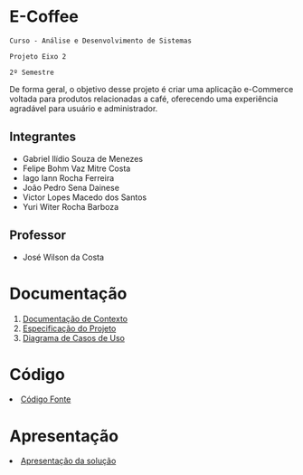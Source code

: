 # E-Coffee

`Curso - Análise e Desenvolvimento de Sistemas`

`Projeto Eixo 2`

`2º Semestre`

De forma geral, o objetivo desse projeto é criar uma aplicação e-Commerce voltada para produtos relacionadas a café, oferecendo uma experiência agradável para usuário e administrador.

## Integrantes

- Gabriel Ilídio Souza de Menezes
- Felipe Bohm Vaz Mitre Costa
- Iago Iann Rocha Ferreira
- João Pedro Sena Dainese
- Victor Lopes Macedo dos Santos
- Yuri Witer Rocha Barboza

## Professor

- José Wilson da Costa

# Documentação

<ol>
<li><a href="docs/Documentação Projeto/1-Documentação de Contexto.md"> Documentação de Contexto</a></li>
<li><a href="docs/Documentação Projeto/2-Especificação do Projeto.md"> Especificação do Projeto</a></li>
<li><a href="docs/Documentação Projeto/3-Diagrama de Casos de Uso.md"> Diagrama de Casos de Uso</a></li>
</ol>

# Código

<li><a href="Documentação Projeto Web Hardware/src"> Código Fonte</a></li>

# Apresentação

<li><a href="Documentação Projeto Web Hardware/docs/12-Apresentação do Projeto.md"> Apresentação da solução</a></li>
